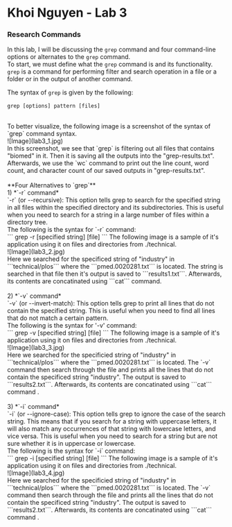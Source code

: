 # Khoi Nguyen - Lab 3
### Research Commands
In this lab, I will be discussing the `grep` command and four command-line options or alternates to the `grep` command. <br>
To start, we must define what the `grep` command is and its functionality. `grep` is a command for performing filter and search operation in a file or a folder or in the output of another command. <br>

The syntax of `grep` is given by the following: <br>
```
grep [options] pattern [files]
```
<br>
To better visualize, the following image is a screenshot of the syntax of `grep` command syntax. <br>
![Image](lab3_1.jpg) <br>
In this screenshot, we see that `grep` is filtering out all files that contains "biomed" in it. Then it is saving all the outputs into the "grep-results.txt". Afterwards, we use the `wc` command to print out the line count, word count, and character count of our saved outputs in "grep-results.txt". <br>
<br>
**Four Alternatives to `grep`** <br>
1) *`-r` command* <br>
`-r` (or --recursive): This option tells grep to search for the specified string in all files within the specified directory and its subdirectories. This is useful when you need to search for a string in a large number of files within a directory tree. <br>
The following is the syntax for `-r` command: <br>
```
grep -r [specified string] [file]
```
The following image is a sample of it's application using it on files and directories from ./technical. <br>
![Image](lab3_2.jpg) <br>
Here we searched for the specificed string of "industry" in ```technical/plos``` where the ```pmed.0020281.txt``` is located. The string is searched in that file then it's output is saved to ```results1.txt```. Afterwards, its contents are concatinated using ```cat``` command. <br>
<br>
2) *`-v` command* <br>
`-v` (or --invert-match): This option tells grep to print all lines that do not contain the specified string. This is useful when you need to find all lines that do not match a certain pattern. <br>
The following is the syntax for '-v' command: <br>
```
grep -v [specified string] [file]
```
The following image is a sample of it's application using it on files and directories from ./technical. <br>
![Image](lab3_3.jpg) <br>
Here we searched for the specificied string of "industry"  in ```technical/plos``` where the ```pmed.0020281.txt``` is located. The `-v` command then search through the file and prints all the lines that do not contain the specificed string "industry". The output is saved to ```results2.txt```. Afterwards, its contents are concatinated using ```cat``` command . <br>
<br>
3) *`-i` command* <br>
`-i` (or --ignore-case): This option tells grep to ignore the case of the search string. This means that if you search for a string with uppercase letters, it will also match any occurrences of that string with lowercase letters, and vice versa. This is useful when you need to search for a string but are not sure whether it is in uppercase or lowercase. <br>
The following is the syntax for `-i` command: <br>
```
grep -i [specified string] [file]
```
The following image is a sample of it's application using it on files and directories from ./technical. <br>
![Image](lab3_4.jpg) <br>
Here we searched for the specificied string of "industry"  in ```technical/plos``` where the ```pmed.0020281.txt``` is located. The `-v` command then search through the file and prints all the lines that do not contain the specificed string "industry". The output is saved to ```results2.txt```. Afterwards, its contents are concatinated using ```cat``` command . <br>
<br>
